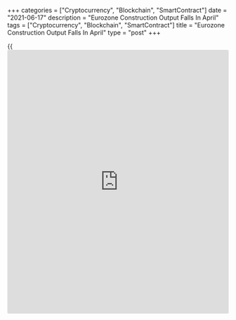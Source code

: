 +++
categories = ["Cryptocurrency", "Blockchain", "SmartContract"]
date = "2021-06-17"
description = "Eurozone Construction Output Falls In April"
tags = ["Cryptocurrency", "Blockchain", "SmartContract"]
title = "Eurozone Construction Output Falls In April"
type = "post"
+++

{{<iframe id="large-banner" src="https://www.bounty.group/#slide=28.0" width="100%" height="600" scrolling="no" style="border: 0px solid rgb(216, 221, 230); border-radius: 3px;">}}

Eurozone's construction output declined in April after rising in the
previous month, data form Eurostat showed on Thursday.

The construction output fell 2.2 percent month-on-month in April, after
a 4.1 percent growth in March. In February, construction output
decreased 2.1 percent.

Production in building construction decreased 1.0 percent monthly in
April and output in civil engineering declined 6.1 percent.

On a year-on-year basis, the construction output accelerated 42.3
percent in April, following a 20.0 percent gain in the prior month.

In the EU27, construction output fell 1.6 percent monthly, and gained
32.7 percent from a year ago.

Among member states, the largest decrease were recorded in Hungary,
Germany and Slovenia, while the increase were observed in Romania,
Poland and Bulgaria.

For comments and feedback [contact](https://www.playgroundfx.com/contact/): editorial@rtt[news](https://www.letsplayfx.com/blog/forex-news-website/).com

[Economic News][1]

 **What parts of the world are seeing the best (and worst) economic
performances lately? Click[here][2] to check out our [Econ Scorecard][2]
and find out! See up-to-the-moment [ranking](https://www.playgroundfx.com/blog/crypto-exchange-ranking/)s for the best and worst
performers in [GDP][3], [unemployment rate][4], [inflation][5] and much
more.**

   1. www.rtt[news](https://www.letsplayfx.com/blog/forex-news-website/).com/Content/EconomicNews.aspx
   2. www.rtt[news](https://www.letsplayfx.com/blog/forex-news-website/).com/economic-scorecard/world-rank/retail-sales/highest-performance.aspx
   3. www.rtt[news](https://www.letsplayfx.com/blog/forex-news-website/).com/economic-scorecard/world-rank/GDP/highest-performance.aspx
   4. www.rtt[news](https://www.letsplayfx.com/blog/forex-news-website/).com/economic-scorecard/world-rank/unemployment-rate/lowest-performance.aspx
   5. www.rtt[news](https://www.letsplayfx.com/blog/forex-news-website/).com/economic-scorecard/world-rank/CPI/highest-performance.aspx